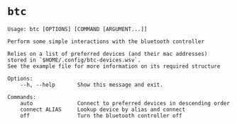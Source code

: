 # `btc`

    Usage: btc [OPTIONS] [COMMAND [ARGUMENT...]]

    Perform some simple interactions with the bluetooth controller

    Relies on a list of preferred devices (and their mac addresses)
    stored in `$HOME/.config/btc-devices.wsv`.
    See the example file for more information on its required structure

    Options:
        --h, --help       Show this message and exit.

    Commands:
        auto              Connect to preferred devices in descending order
        connect ALIAS     Lookup device by alias and connect
        off               Turn the bluetooth controller off
